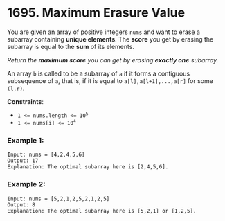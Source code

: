 # 1695. Maximum Erasure Value

You are given an array of positive integers `nums` and want to erase a subarray containing **unique elements**. The **score** you get by erasing the subarray is equal to the **sum** of its elements.

*Return the **maximum score** you can get by erasing **exactly one** subarray.*

An array `b` is called to be a subarray of `a` if it forms a contiguous subsequence of `a`, that is, if it is equal to `a[l],a[l+1],...,a[r]` for some `(l,r)`.

**Constraints**:
- <code>1 <= nums.length <= 10<sup>5<sup></code>
- <code>1 <= nums[i] <= 10<sup>4<sup></code>

### Example 1:
```
Input: nums = [4,2,4,5,6]
Output: 17
Explanation: The optimal subarray here is [2,4,5,6].
```

### Example 2:
```
Input: nums = [5,2,1,2,5,2,1,2,5]
Output: 8
Explanation: The optimal subarray here is [5,2,1] or [1,2,5].
```
